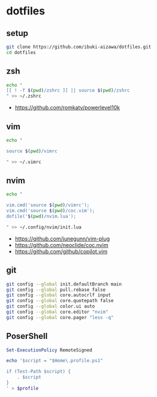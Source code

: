 # dotfiles

## setup

```bash
git clone https://github.com/ibuki-aizawa/dotfiles.git
cd dotfiles
```

## zsh

```zsh
echo "
[[ ! -f $(pwd)/zshrc ]] || source $(pwd)/zshrc
" >> ~/.zshrc
```

- https://github.com/romkatv/powerlevel10k

## vim

```bash
echo "

source $(pwd)/vimrc

" >> ~/.vimrc
```

## nvim

```bash
echo "

vim.cmd('source $(pwd)/vimrc');
vim.cmd('source $(pwd)/coc.vim');
dofile('$(pwd)/nvim.lua');

" >> ~/.config/nvim/init.lua
```

- https://github.com/junegunn/vim-plug
- https://github.com/neoclide/coc.nvim
- https://github.com/github/copilot.vim

## git

```bash
git config --global init.defaultBranch main
git config --global pull.rebase false
git config --global core.autocrlf input
git config --global core.quotepath false
git config --global color.ui auto
git config --global core.editor "nvim"
git config --global core.pager "less -q"
```

## PoserShell

```ps1
Set-ExecutionPolicy RemoteSigned

echo '$script = "$Home\.profile.ps1"

if (Test-Path $script) {
    . $script
}
' > $profile
```

